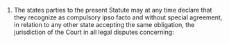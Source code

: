 
1. The states parties to the present Statute may at any time declare that they recognize as compulsory ipso facto and without special agreement, in relation to any other state accepting the same obligation, the jurisdiction of the Court in all legal disputes concerning: